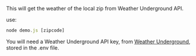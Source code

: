This will get the weather of the local zip from Weather Underground API.

use:

``` js
node demo.js [zipcode]
```

You will need a Weather Underground API key, from [Weather Underground](https://www.wunderground.com/weather/api), stored in the .env file.

